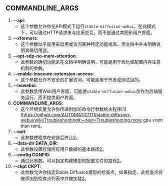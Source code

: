 ## COMMANDLINE_ARGS

1. **--api**:
   - 这个参数允许你在API模式下运行`stable-diffusion-webui`。在此模式下，可以通过HTTP请求来与应用交互，而不是通过其图形用户界面。
2. **--xformers**:
   - 这个参数似乎是用来启用或访问某种特定功能或库，但文档中并未明确说明其确切用途。
3. **--opt-sdp-no-mem-attention**:
   - 此参数的确切功能未在文档中明确说明，可能是用于优化或配置内存注意机制的参数。
4. **--enable-insecure-extension-access**:
   - 这个参数允许不安全的扩展访问，可能是用于开发或测试目的。
5. **--nowebui**:
   - 此参数禁用Web用户界面，可能使`stable-diffusion-webui`仅作为后端服务运行，而不提供用户界面。
6. **COMMANDLINE_ARGS**:
   - 这个环境变量允许你传递附加的命令行参数给主程序[1](https://github.com/AUTOMATIC1111/stable-diffusion-webui/wiki/Troubleshooting#:~:text=Troubleshooting,more gpu vram than ram)。
7. **--exit**:
   - 此参数使程序在安装后终止[2](https://github.com/AUTOMATIC1111/stable-diffusion-webui/wiki/Command-Line-Arguments-and-Settings)。
8. **--data-dir DATA_DIR**:
   - 此参数设置存储所有用户数据的基本路径[2](https://github.com/AUTOMATIC1111/stable-diffusion-webui/wiki/Command-Line-Arguments-and-Settings)。
9. **--config CONFIG**:
   - 通过此参数，可以指定构建模型的配置文件的路径[2](https://github.com/AUTOMATIC1111/stable-diffusion-webui/wiki/Command-Line-Arguments-and-Settings)。
10. **--ckpt CKPT**:
    - 此参数允许你指定Stable Diffusion模型的检查点，如果指定，此检查点将被添加到检查点列表中并被加载[2](https://github.com/AUTOMATIC1111/stable-diffusion-webui/wiki/Command-Line-Arguments-and-Settings)。